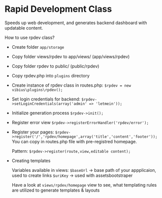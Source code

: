
Rapid Development Class 
======
 
 Speeds up web development, and generates backend dashboard with updatable content.

 How to use rpdev class?
 *  Create folder ``app/storage``
 
 *  Copy folder views/rpdev to app/views/  (app/views/rpdev)

 *  Copy folder rpdev to public/  (public/rpdev) 

 * Copy rpdev.php into ``plugins`` directory

 *   Create instance of rpdev class in routes.php:
       ``$rpdev = new vibius\plugins\rpdev();``
  
 *   Set login credentials for backend:
       ``$rpdev->setLoginCredentials(array('admin' => 'letmein'));``
  
 *   Initialize generation process
       ``$rpdev->init();``
  
 *   Register error view
       ``$rpdev->registerErrorHandler('rpdev/error');``
  
 *   Register your pages:
      ``$rpdev->register('/','rpdev/homepage',array('title','content','footer'));``
      You can copy in routes.php file with pre-registred homepage.
       
       Pattern:
       ``$rpdev->register(route,view,editable content);``
  
 *   Creating templates
 
       Variables available in views:
           ``$baseUrl`` -> base path of your appplicaion, used to create links
           ``$uriKey`` -> used with assetsbootstraper
  
       Have a look at ``views/rpdev/homepage`` view to see, what templating rules are utilized to generate templates & layouts
